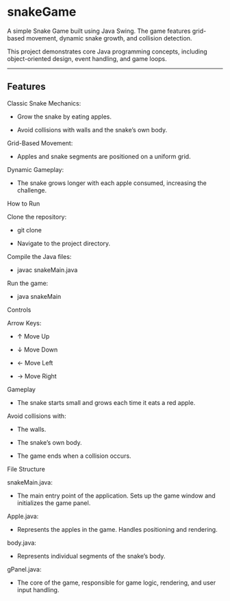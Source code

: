 # snakeGame
A simple Snake Game built using Java Swing. The game features grid-based movement, dynamic snake growth, and collision detection.

This project demonstrates core Java programming concepts, including object-oriented design, event handling, and game loops.

------------------------------------------------------------------------------
Features
------------------------------------------------------------------------------

Classic Snake Mechanics:

- Grow the snake by eating apples.

- Avoid collisions with walls and the snake’s own body.

Grid-Based Movement:

- Apples and snake segments are positioned on a uniform grid.

Dynamic Gameplay:

- The snake grows longer with each apple consumed, increasing the challenge.

How to Run

Clone the repository:

- git clone <repository-url>

- Navigate to the project directory.

Compile the Java files:

- javac snakeMain.java

Run the game:

- java snakeMain

Controls

Arrow Keys:

- ↑ Move Up

- ↓ Move Down

- ← Move Left

- → Move Right

Gameplay

- The snake starts small and grows each time it eats a red apple.

Avoid collisions with:

- The walls.

- The snake’s own body.

- The game ends when a collision occurs.

File Structure

snakeMain.java:

- The main entry point of the application. Sets up the game window and initializes the game panel.

Apple.java:

- Represents the apples in the game. Handles positioning and rendering.

body.java:

- Represents individual segments of the snake’s body.

gPanel.java:

- The core of the game, responsible for game logic, rendering, and user input handling.
